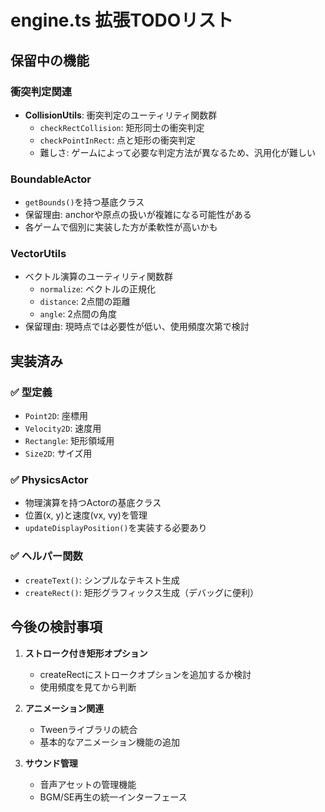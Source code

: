 # engine.ts 拡張TODOリスト

## 保留中の機能

### 衝突判定関連
- **CollisionUtils**: 衝突判定のユーティリティ関数群
  - `checkRectCollision`: 矩形同士の衝突判定
  - `checkPointInRect`: 点と矩形の衝突判定
  - 難しさ: ゲームによって必要な判定方法が異なるため、汎用化が難しい
  
### BoundableActor
- `getBounds()`を持つ基底クラス
- 保留理由: anchorや原点の扱いが複雑になる可能性がある
- 各ゲームで個別に実装した方が柔軟性が高いかも

### VectorUtils
- ベクトル演算のユーティリティ関数群
  - `normalize`: ベクトルの正規化
  - `distance`: 2点間の距離
  - `angle`: 2点間の角度
- 保留理由: 現時点では必要性が低い、使用頻度次第で検討

## 実装済み

### ✅ 型定義
- `Point2D`: 座標用
- `Velocity2D`: 速度用  
- `Rectangle`: 矩形領域用
- `Size2D`: サイズ用

### ✅ PhysicsActor
- 物理演算を持つActorの基底クラス
- 位置(x, y)と速度(vx, vy)を管理
- `updateDisplayPosition()`を実装する必要あり

### ✅ ヘルパー関数
- `createText()`: シンプルなテキスト生成
- `createRect()`: 矩形グラフィックス生成（デバッグに便利）

## 今後の検討事項

1. **ストローク付き矩形オプション**
   - createRectにストロークオプションを追加するか検討
   - 使用頻度を見てから判断

2. **アニメーション関連**
   - Tweenライブラリの統合
   - 基本的なアニメーション機能の追加

3. **サウンド管理**
   - 音声アセットの管理機能
   - BGM/SE再生の統一インターフェース